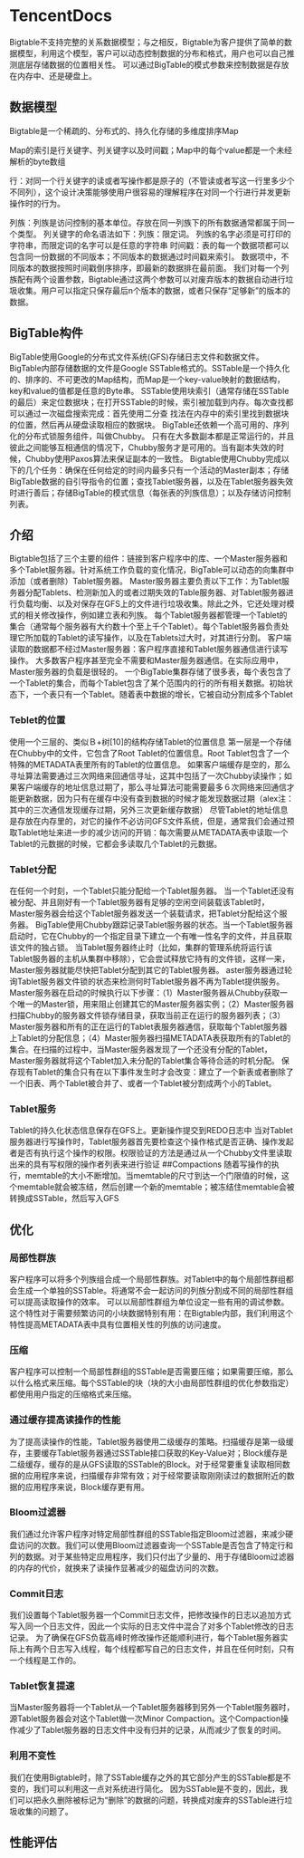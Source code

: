 # TencentDocs
Bigtable不支持完整的关系数据模型；与之相反，Bigtable为客户提供了简单的数据模型，利用这个模型，客户可以动态控制数据的分布和格式，用户也可以自己推测底层存储数据的位置相关性。
可以通过BigTable的模式参数来控制数据是存放在内存中、还是硬盘上。

## 数据模型
Bigtable是一个稀疏的、分布式的、持久化存储的多维度排序Map

Map的索引是行关键字、列关键字以及时间戳；Map中的每个value都是一个未经解析的byte数组

行：对同一个行关键字的读或者写操作都是原子的（不管读或者写这一行里多少个不同列），这个设计决策能够使用户很容易的理解程序在对同一个行进行并发更新操作时的行为。

列族：列族是访问控制的基本单位。存放在同一列族下的所有数据通常都属于同一个类型。
列关键字的命名语法如下：列族：限定词。 列族的名字必须是可打印的字符串，而限定词的名字可以是任意的字符串
时间戳：表的每一个数据项都可以包含同一份数据的不同版本；不同版本的数据通过时间戳来索引。
数据项中，不同版本的数据按照时间戳倒序排序，即最新的数据排在最前面。
我们对每一个列族配有两个设置参数，Bigtable通过这两个参数可以对废弃版本的数据自动进行垃圾收集。用户可以指定只保存最后n个版本的数据，或者只保存“足够新”的版本的数据。
## BigTable构件
BigTable使用Google的分布式文件系统(GFS)存储日志文件和数据文件。
BigTable内部存储数据的文件是Google SSTable格式的。SSTable是一个持久化的、排序的、不可更改的Map结构，而Map是一个key-value映射的数据结构，key和value的值都是任意的Byte串。
SSTable使用块索引（通常存储在SSTable的最后）来定位数据块；在打开SSTable的时候，索引被加载到内存。每次查找都可以通过一次磁盘搜索完成：首先使用二分查
找法在内存中的索引里找到数据块的位置，然后再从硬盘读取相应的数据块。
BigTable还依赖一个高可用的、序列化的分布式锁服务组件，叫做Chubby。
只有在大多数副本都是正常运行的，并且彼此之间能够互相通信的情况下，Chubby服务才是可用的。当有副本失效的时候，Chubby使用Paxos算法来保证副本的一致性。
Bigtable使用Chubby完成以下的几个任务：确保在任何给定的时间内最多只有一个活动的Master副本；存储BigTable数据的自引导指令的位置；查找Tablet服务器，以及在Tablet服务器失效时进行善后；存储BigTable的模式信息（每张表的列族信息）；以及存储访问控制列表。
## 介绍
Bigtable包括了三个主要的组件：链接到客户程序中的库、一个Master服务器和多个Tablet服务器。针对系统工作负载的变化情况，BigTable可以动态的向集群中添加（或者删除）Tablet服务器。
Master服务器主要负责以下工作：为Tablet服务器分配Tablets、检测新加入的或者过期失效的Table服务器、对Tablet服务器进行负载均衡、以及对保存在GFS上的文件进行垃圾收集。除此之外，它还处理对模式的相关修改操作，例如建立表和列族。
每个Tablet服务器都管理一个Tablet的集合（通常每个服务器有大约数十个至上千个Tablet）。每个Tablet服务器负责处理它所加载的Tablet的读写操作，以及在Tablets过大时，对其进行分割。
客户端读取的数据都不经过Master服务器：客户程序直接和Tablet服务器通信进行读写操作。
大多数客户程序甚至完全不需要和Master服务器通信。在实际应用中，Master服务器的负载是很轻的。
一个BigTable集群存储了很多表，每个表包含了一个Tablet的集合，而每个Tablet包含了某个范围内的行的所有相关数据。初始状态下，一个表只有一个Tablet。随着表中数据的增长，它被自动分割成多个Tablet
### Teblet的位置
使用一个三层的、类似Ｂ+树[10]的结构存储Tablet的位置信息
第一层是一个存储在Chubby中的文件，它包含了Root Tablet的位置信息。Root Tablet包含了一个特殊的METADATA表里所有的Tablet的位置信息。
如果客户端缓存是空的，那么寻址算法需要通过三次网络来回通信寻址，这其中包括了一次Chubby读操作；如果客户端缓存的地址信息过期了，那么寻址算法可能需要最多６次网络来回通信才能更新数据，因为只有在缓存中没有查到数据的时候才能发现数据过期（alex注：其中的三次通信发现缓存过期，另外三次更新缓存数据）
尽管Tablet的地址信息是存放在内存里的，对它的操作不必访问GFS文件系统，但是，通常我们会通过预取Tablet地址来进一步的减少访问的开销：每次需要从METADATA表中读取一个Tablet的元数据的时候，它都会多读取几个Tablet的元数据。
### Tablet分配
在任何一个时刻，一个Tablet只能分配给一个Tablet服务器。
当一个Tablet还没有被分配、并且刚好有一个Tablet服务器有足够的空闲空间装载该Tablet时，Master服务器会给这个Tablet服务器发送一个装载请求，把Tablet分配给这个服务器。
BigTable使用Chubby跟踪记录Tablet服务器的状态。当一个Tablet服务器启动时，它在Chubby的一个指定目录下建立一个有唯一性名字的文件，并且获取该文件的独占锁。
当Tablet服务器终止时（比如，集群的管理系统将运行该Tablet服务器的主机从集群中移除），它会尝试释放它持有的文件锁，这样一来，Master服务器就能尽快把Tablet分配到其它的Tablet服务器。
aster服务器通过轮询Tablet服务器文件锁的状态来检测何时Tablet服务器不再为Tablet提供服务。
Master服务器在启动的时候执行以下步骤：（1）Master服务器从Chubby获取一个唯一的Master锁，用来阻止创建其它的Master服务器实例；（2）Master服务器扫描Chubby的服务器文件锁存储目录，获取当前正在运行的服务器列表；（3）Master服务器和所有的正在运行的Tablet表服务器通信，获取每个Tablet服务器上Tablet的分配信息；（4）Master服务器扫描METADATA表获取所有的Tablet的集合。在扫描的过程中，当Master服务器发现了一个还没有分配的Tablet，Master服务器就将这个Tablet加入未分配的Tablet集合等待合适的时机分配。
保存现有Tablet的集合只有在以下事件发生时才会改变：建立了一个新表或者删除了一个旧表、两个Tablet被合并了、或者一个Tablet被分割成两个小的Tablet。
### Tablet服务
Tablet的持久化状态信息保存在GFS上。更新操作提交到REDO日志中
当对Tablet服务器进行写操作时，Tablet服务器首先要检查这个操作格式是否正确、操作发起者是否有执行这个操作的权限。权限验证的方法是通过从一个Chubby文件里读取出来的具有写权限的操作者列表来进行验证
##Compactions
随着写操作的执行，memtable的大小不断增加。当memtable的尺寸到达一个门限值的时候，这个memtable就会被冻结，然后创建一个新的memtable；被冻结住memtable会被转换成SSTable，然后写入GFS
## 优化
### 局部性群族
客户程序可以将多个列族组合成一个局部性群族。对Tablet中的每个局部性群组都会生成一个单独的SSTable。将通常不会一起访问的列族分割成不同的局部性群组可以提高读取操作的效率。
可以以局部性群组为单位设定一些有用的调试参数。这个特性对于需要频繁访问的小块数据特别有用：在Bigtable内部，我们利用这个特性提高METADATA表中具有位置相关性的列族的访问速度。
### 压缩
客户程序可以控制一个局部性群组的SSTable是否需要压缩；如果需要压缩，那么以什么格式来压缩。每个SSTable的块（块的大小由局部性群组的优化参数指定）都使用用户指定的压缩格式来压缩。
### 通过缓存提高读操作的性能
为了提高读操作的性能，Tablet服务器使用二级缓存的策略。扫描缓存是第一级缓存，主要缓存Tablet服务器通过SSTable接口获取的Key-Value对；Block缓存是二级缓存，缓存的是从GFS读取的SSTable的Block。对于经常要重复读取相同数据的应用程序来说，扫描缓存非常有效；对于经常要读取刚刚读过的数据附近的数据的应用程序来说，Block缓存更有用。
### Bloom过滤器
我们通过允许客户程序对特定局部性群组的SSTable指定Bloom过滤器，来减少硬盘访问的次数。我们可以使用Bloom过滤器查询一个SSTable是否包含了特定行和列的数据。对于某些特定应用程序，我们只付出了少量的、用于存储Bloom过滤器的内存的代价，就换来了读操作显著减少的磁盘访问的次数。
### Commit日志
我们设置每个Tablet服务器一个Commit日志文件，把修改操作的日志以追加方式写入同一个日志文件，因此一个实际的日志文件中混合了对多个Tablet修改的日志记录。
为了确保在GFS负载高峰时修改操作还能顺利进行，每个Tablet服务器实际上有两个日志写入线程，每个线程都写自己的日志文件，并且在任何时刻，只有一个线程是工作的。
### Tablet恢复提速
当Master服务器将一个Tablet从一个Tablet服务器移到另外一个Tablet服务器时，源Tablet服务器会对这个Tablet做一次Minor Compaction。这个Compaction操作减少了Tablet服务器的日志文件中没有归并的记录，从而减少了恢复的时间。
### 利用不变性
我们在使用Bigtable时，除了SSTable缓存之外的其它部分产生的SSTable都是不变的，我们可以利用这一点对系统进行简化。
因为SSTable是不变的，因此，我们可以把永久删除被标记为“删除”的数据的问题，转换成对废弃的SSTable进行垃圾收集的问题了。
## 性能评估
